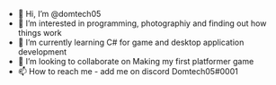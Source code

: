 - 👋 Hi, I’m @domtech05
- 👀 I’m interested in programming, photographiy and finding out how things work
- 🌱 I’m currently learning C# for game and desktop application development
- 💞️ I’m looking to collaborate on Making my first platformer game
- 📫 How to reach me - add me on discord Domtech05#0001
